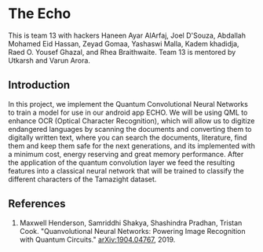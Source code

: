 # The Echo

This is team 13 with hackers Haneen Ayar AlArfaj, Joel D'Souza, Abdallah Mohamed Eid Hassan, Zeyad Gomaa, Yashaswi Malla, Kadem khadidja, Raed O. Yousef Ghazal, and Rhea Braithwaite. Team 13 is mentored by Utkarsh and Varun Arora.

## Introduction

In this project, we implement the Quantum Convolutional Neural Networks to train a model for use in our android app ECHO.
We will be using QML to enhance OCR (Optical Character Recognition), which will allow us to digitize endangered languages by scanning the documents and converting them to digitally written text, where you can search the documents, literature, find them and keep them safe for the next generations, and its implemented with a minimum cost, energy reserving and great memory performance.
After the application of the quantum convolution layer we feed the resulting features into a classical neural network that will be trained to classify the  different characters of the Tamazight dataset.

## References 
1. Maxwell Henderson, Samriddhi Shakya, Shashindra Pradhan, Tristan Cook. \"Quanvolutional Neural Networks: Powering Image Recognition
    with Quantum Circuits.\" [arXiv:1904.04767](https://arxiv.org/abs/1904.04767), 2019.
